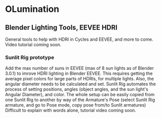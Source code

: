 # OLumination

## Blender Lighting Tools, EEVEE HDRI

General tools to help with HDRI in Cycles and EEVEE, and more to come.
Video tutorial coming soon.

### Sunlit Rig prototype
Add the max number of suns in EEVEE (max of 8 sun lights as of Blender 3.0.1) to imrove HDRI lighting in Blender EEVEE.
This requires getting the average pixel colors for large parts of HDRIs, for multiple lights. Also, the angular diameter needs to be calculated and set.
Sunlit Rig automates the process of setting positions, angles (object angles, and the sun light's Angular Diameter), and color.
The whole setup can be easily copied from one Sunlit Rig to another by way of the Armature's Pose (select Sunlit Rig armature, and go to Pose mode, copy pose from/to Sunlit armatures)
Difficult to explain with words alone, tutorial video coming soon.
